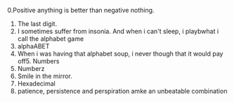 0.Positive anything is better than negative nothing.
1. The last digit.
2. I sometimes suffer from insonia. And when i can't sleep, i playbwhat i call the alphabet game
3.  alphaABET
4. When i was having that alphabet soup, i never though that it would pay off5. Numbers
6. Numberz
7. Smile in the mirror.
8. Hexadecimal
9. patience, persistence and perspiration amke an unbeatable combination
